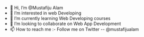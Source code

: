 - 👋 Hi, I’m @Mustafiju Alam
- 👀 I’m interested in web Developing
- 🌱 I’m currently learning Web Developing courses
- 💞️ I’m looking to collaborate on Web App Development
- 📫 How to reach me 
                     :- Follow me on Twitter -- @mustafijualam

<!---
MustafijuAlam/MustafijuAlam is a ✨ special ✨ repository because its `README.md` (this file) appears on your GitHub profile.
You can click the Preview link to take a look at your changes.
--->
